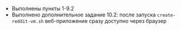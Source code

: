 - Выполнены пункты 1-9.2
- Выполнено дополнительное задание 10.2: после запуска `create-reddit-vm.sh` веб-приложение сразу доступно через браузер
